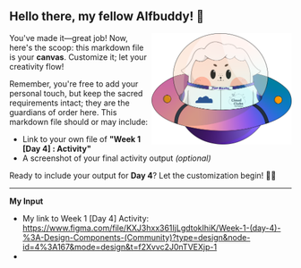 ## Hello there, my fellow Alfbuddy! 💖

<img align="right" width="250px" src="../../assets/alf/alf-ufo.png">

You've made it—great job! Now, here's the scoop: this markdown file is your **canvas**. Customize it; let your creativity flow!

Remember, you're free to add your personal touch, but keep the sacred requirements intact; they are the guardians of order here. This markdown file should or may include:

-   Link to your own file of **"Week 1 [Day 4] : Activity"**
-   A screenshot of your final activity output _(optional)_

Ready to include your output for **Day 4**? Let the customization begin! 🚀✨

<!-- You may now delete and modify the content of this file -->

________
**My Input**

- My link to Week 1 [Day 4] Activity: https://www.figma.com/file/KXJ3hxx361IjLgdtokIhiK/Week-1-(day-4)-%3A-Design-Components-(Community)?type=design&node-id=4%3A167&mode=design&t=f2Xvvc2J0nTVEXjp-1
- 
